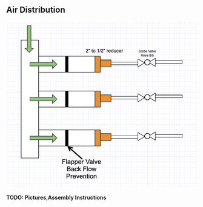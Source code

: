 ## Air Distribution

![Distribution](AirDistribution.jpg)

**TODO: Pictures,Assembly Instructions**

